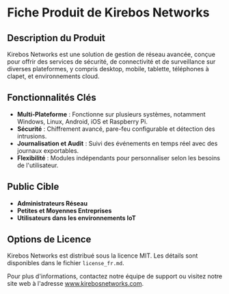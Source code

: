 # Fiche Produit de Kirebos Networks

## Description du Produit
Kirebos Networks est une solution de gestion de réseau avancée, conçue pour offrir des services de sécurité, de connectivité et de surveillance sur diverses plateformes, y compris desktop, mobile, tablette, téléphones à clapet, et environnements cloud.

## Fonctionnalités Clés
- **Multi-Plateforme** : Fonctionne sur plusieurs systèmes, notamment Windows, Linux, Android, iOS et Raspberry Pi.
- **Sécurité** : Chiffrement avancé, pare-feu configurable et détection des intrusions.
- **Journalisation et Audit** : Suivi des événements en temps réel avec des journaux exportables.
- **Flexibilité** : Modules indépendants pour personnaliser selon les besoins de l'utilisateur.

## Public Cible
- **Administrateurs Réseau**
- **Petites et Moyennes Entreprises**
- **Utilisateurs dans les environnements IoT**

## Options de Licence
Kirebos Networks est distribué sous la licence MIT. Les détails sont disponibles dans le fichier `license_fr.md`.

Pour plus d'informations, contactez notre équipe de support ou visitez notre site web à l'adresse www.kirebosnetworks.com.
